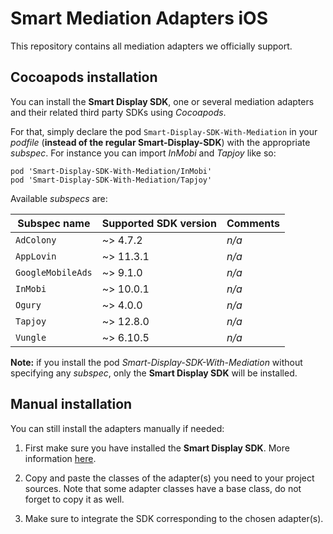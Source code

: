 # Smart Mediation Adapters iOS

This repository contains all mediation adapters we officially support.

## Cocoapods installation

You can install the __Smart Display SDK__, one or several mediation adapters and their related third party SDKs using _Cocoapods_.

For that, simply declare the pod ```Smart-Display-SDK-With-Mediation``` in your _podfile_ (__instead of the regular Smart-Display-SDK__) with the appropriate _subspec_. For instance you can import _InMobi_ and _Tapjoy_ like so:

```
pod 'Smart-Display-SDK-With-Mediation/InMobi'
pod 'Smart-Display-SDK-With-Mediation/Tapjoy'
```

Available _subspecs_ are:

| Subspec name | Supported SDK version | Comments |
| ------------ | --------------------- | -------- |
| ```AdColony``` | ~> 4.7.2 | _n/a_ |
| ```AppLovin``` | ~> 11.3.1 | _n/a_ |
| ```GoogleMobileAds``` | ~> 9.1.0 | _n/a_ |
| ```InMobi``` | ~> 10.0.1 | _n/a_ |
| ```Ogury``` | ~> 4.0.0 | _n/a_ |
| ```Tapjoy``` | ~> 12.8.0 | _n/a_ |
| ```Vungle``` | ~> 6.10.5 | _n/a_ |

__Note:__ if you install the pod _Smart-Display-SDK-With-Mediation_ without specifying any _subspec_, only the __Smart Display SDK__ will be installed.

## Manual installation

You can still install the adapters manually if needed:

1. First make sure you have installed the __Smart Display SDK__. More information [here](http://documentation.smartadserver.com/DisplaySDK/ios/gettingstarted.html).

2. Copy and paste the classes of the adapter(s) you need to your project sources. Note that some adapter classes have a base class, do not forget to copy it as well.

3. Make sure to integrate the SDK corresponding to the chosen adapter(s).
